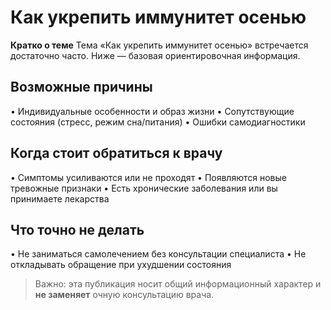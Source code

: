 # Как укрепить иммунитет осенью

**Кратко о теме**
Тема «Как укрепить иммунитет осенью» встречается достаточно часто. Ниже — базовая ориентировочная информация.

## Возможные причины
• Индивидуальные особенности и образ жизни
• Сопутствующие состояния (стресс, режим сна/питания)
• Ошибки самодиагностики

## Когда стоит обратиться к врачу
• Симптомы усиливаются или не проходят
• Появляются новые тревожные признаки
• Есть хронические заболевания или вы принимаете лекарства

## Что точно не делать
• Не заниматься самолечением без консультации специалиста
• Не откладывать обращение при ухудшении состояния

> Важно: эта публикация носит общий информационный характер и **не заменяет** очную консультацию врача.
